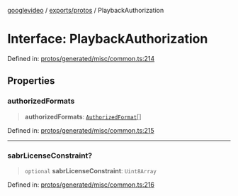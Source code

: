 [googlevideo](../../../README.md) / [exports/protos](../README.md) / PlaybackAuthorization

# Interface: PlaybackAuthorization

Defined in: [protos/generated/misc/common.ts:214](https://github.com/LuanRT/googlevideo/blob/d9eb9db82e3516a9a277a77a3d25342e9c5bf127/protos/generated/misc/common.ts#L214)

## Properties

### authorizedFormats

> **authorizedFormats**: [`AuthorizedFormat`](AuthorizedFormat.md)[]

Defined in: [protos/generated/misc/common.ts:215](https://github.com/LuanRT/googlevideo/blob/d9eb9db82e3516a9a277a77a3d25342e9c5bf127/protos/generated/misc/common.ts#L215)

***

### sabrLicenseConstraint?

> `optional` **sabrLicenseConstraint**: `Uint8Array`

Defined in: [protos/generated/misc/common.ts:216](https://github.com/LuanRT/googlevideo/blob/d9eb9db82e3516a9a277a77a3d25342e9c5bf127/protos/generated/misc/common.ts#L216)

